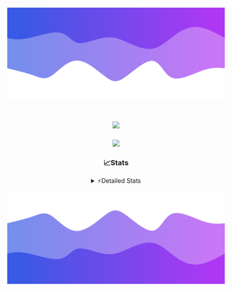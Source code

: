 ![Header](./header.png)
<div align="center">

<h1 align="center">
  <a href="https://git.io/typing-svg">
    <img src="https://readme-typing-svg.herokuapp.com/?lines=Hello,+There!+%F0%9F%91%8B;This+is+chicho.;Owner+on+Ocean;&center=true&size=25">
  </a>
</h1>
  
<p align="center">
  <img src="https://lanyard.cnrad.dev/api/852683595378196480" />
</p>

### 📈Stats
<details>
    <summary> ⚡Detailed Stats</summary>
    <br/>

<!--START_SECTION:waka-->
![Code Time](http://img.shields.io/badge/Code%20Time-451%20hrs%2045%20mins-blue)

![Profile Views](http://img.shields.io/badge/Profile%20Views-12-blue)

**🐱 My GitHub Data** 

> 📦 43.6 kB Used in GitHub's Storage 
 > 
> 🏆 42 Contributions in the Year 2023
 > 
> 🚫 Not Opted to Hire
 > 
> 📜 10 Public Repositories 
 > 
> 🔑 8 Private Repositories 
 > 
**I'm a Night 🦉** 

```text
🌞 Morning                17 commits          █░░░░░░░░░░░░░░░░░░░░░░░░   05.07 % 
🌆 Daytime                56 commits          ████░░░░░░░░░░░░░░░░░░░░░   16.72 % 
🌃 Evening                151 commits         ███████████░░░░░░░░░░░░░░   45.07 % 
🌙 Night                  111 commits         ████████░░░░░░░░░░░░░░░░░   33.13 % 
```
📅 **I'm Most Productive on Tuesday** 

```text
Monday                   19 commits          █░░░░░░░░░░░░░░░░░░░░░░░░   05.67 % 
Tuesday                  73 commits          █████░░░░░░░░░░░░░░░░░░░░   21.79 % 
Wednesday                58 commits          ████░░░░░░░░░░░░░░░░░░░░░   17.31 % 
Thursday                 45 commits          ███░░░░░░░░░░░░░░░░░░░░░░   13.43 % 
Friday                   58 commits          ████░░░░░░░░░░░░░░░░░░░░░   17.31 % 
Saturday                 31 commits          ██░░░░░░░░░░░░░░░░░░░░░░░   09.25 % 
Sunday                   51 commits          ████░░░░░░░░░░░░░░░░░░░░░   15.22 % 
```


📊 **This Week I Spent My Time On** 

```text
🕑︎ Time Zone: America/Argentina/Buenos_Aires

💬 Programming Languages: 
HTML                     11 hrs 43 mins      █████████████░░░░░░░░░░░░   51.88 % 
JavaScript               4 hrs 29 mins       █████░░░░░░░░░░░░░░░░░░░░   19.84 % 
Python                   3 hrs 41 mins       ████░░░░░░░░░░░░░░░░░░░░░   16.31 % 
CSS                      1 hr 39 mins        ██░░░░░░░░░░░░░░░░░░░░░░░   07.35 % 
JSON                     1 hr 1 min          █░░░░░░░░░░░░░░░░░░░░░░░░   04.53 % 

🔥 Editors: 
VS Code                  22 hrs 36 mins      █████████████████████████   100.00 % 

🐱‍💻 Projects: 
Unknown Project          9 hrs 51 mins       ███████████░░░░░░░░░░░░░░   43.64 % 
ArgBuyReps               9 hrs 7 mins        ██████████░░░░░░░░░░░░░░░   40.41 % 
React                    1 hr 33 mins        ██░░░░░░░░░░░░░░░░░░░░░░░   06.88 % 
Coder                    42 mins             █░░░░░░░░░░░░░░░░░░░░░░░░   03.11 % 
calculadora              39 mins             █░░░░░░░░░░░░░░░░░░░░░░░░   02.88 % 

💻 Operating System: 
Windows                  22 hrs 36 mins      █████████████████████████   100.00 % 
```

**I Mostly Code in JavaScript** 

```text
JavaScript               9 repos             ████████░░░░░░░░░░░░░░░░░   33.33 % 
CSS                      4 repos             ████░░░░░░░░░░░░░░░░░░░░░   14.81 % 
HTML                     3 repos             ███░░░░░░░░░░░░░░░░░░░░░░   11.11 % 
C#                       2 repos             ██░░░░░░░░░░░░░░░░░░░░░░░   07.41 % 
Batchfile                1 repo              █░░░░░░░░░░░░░░░░░░░░░░░░   03.70 % 
```




 Last Updated on 16/10/2023 10:13:56 UTC
<!--END_SECTION:waka-->
</details>

![Footer](./footer.png)
